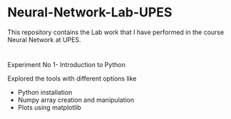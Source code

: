 # Neural-Network-Lab-UPES

This repository contains the Lab work that I have performed in the course Neural Network at UPES.

#

Experiment No 1- Introduction to Python <br>

Explored the tools with different options like <br>
- Python installation <br>
- Numpy array creation and manipulation<br>
- Plots using matplotlib<br>
